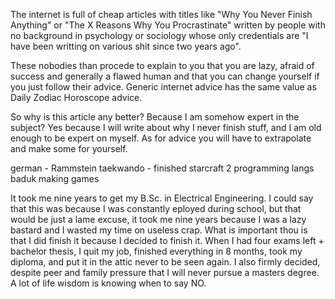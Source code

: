 The internet is full of cheap articles with titles like "Why You Never Finish Anything" or "The X Reasons Why You Procrastinate" written by people with no background in psychology or sociology whose only credentials are "I have been writting on various shit since two years ago".

These nobodies than procede to explain to you that you are lazy, afraid of success and generally a flawed human and that you can change yourself if you just follow their advice. Generic internet advice has the same value as Daily Zodiac Horoscope advice.

So why is this article any better? Because I am somehow expert in the subject? Yes because I will write about why I never finish stuff, and I am old enough to be expert on myself. As for advice you will have to extrapolate and make some for yourself.



german - Rammstein
taekwando - finished
starcraft 2
programming langs
baduk
making games

It took me nine years to get my B.Sc. in Electrical Engineering. I could say that this was because I was constantly eployed during school, but that would be just a lame excuse, it took me nine years because I was a lazy bastard and I wasted my time on useless crap.
What is important thou is that I did finish it because I decided to finish it.
When I had four exams left + bachelor thesis, I quit my job, finished everything in 8 months, took my diploma, and put it in the attic never to be seen again. I also firmly decided, despite peer and family pressure that I will never pursue a masters degree. A lot of life wisdom is knowing when to say NO.